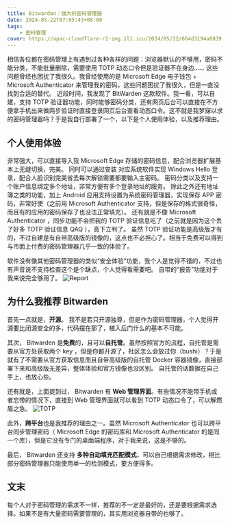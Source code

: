 ```yaml
---
title: Bitwarden：强大的密码管理器
date: 2024-05-22T07:05:43+08:00
tags:
    - 密码管理
cover: https://apac-cloudflare-r2-img.1l1.icu/2024/05/22/664d3194a8839.webp
---
```

相信各位都在密码管理上有遇到过各种各样的问题：浏览器默认的不够用，密码不能分类，不能批量删除，需要使用 TOTP 动态口令但是验证器不在身边......
这些问题曾经也困扰了我很久。我曾经使用的是 Microsoft Edge 电子钱包 + Microsoft Authenticator 来管理我的密码，这些问题困扰了我很久，但是一直没找到合适的替代。
近段时间，我发现了 BitWarden 这款软件。我一看，可以自建，支持 TOTP 验证器功能，同时能够密码分类，还有网页后台可以直接在不方便拿手机出来做两步验证时直接登录网页后台查看动态口令。这不就是我梦寐以求的密码管理器吗？于是我自行部署了一个，以下是个人使用体验，以及推荐理由。

## 个人使用体验

非常强大，可以直接导入我 Microsoft Edge 存储的密码信息，配合浏览器扩展基本上无缝切换，完美。
同时可以通过安装 对应系统软件实现 Windows Hello 登录，配合人脸识别完美省去每次解锁需要都要输入主密码。
密码分类以及支持一个账户信息绑定多个地址，非常方便有多个登录地址的服务。
除此之外还有地址簿之类的功能，加上 Android 应用支持设置为系统密码管理器，实现保存 APP 密码，非常好使（之前用 Microsoft Authenticator 支持，但是保存的格式很奇怪，而且有的应用的密码保存了也没法正常填充）。
还有就是不像 Microsoft Authenticator ，同步功能不会把我的 TOTP 验证信息吃了（之前就是因为这个丢了好多 TOTP 验证信息 QAQ ），高下立判了。
虽然 TOTP 验证功能是高级版才有的，不过自建是有自带高级版的镜像的，这点也不必担心了。相当于免费可以得到与市面上付费的密码管理器几乎一致的体验了。

软件没有像其他密码管理器的类似“安全体验”功能，我个人是觉得不错的，不过也有声音说不支持检查这个是个缺点，个人觉得看需要吧。
自带的“报告”功能对于我来说完全够用了。
![Report](https://apac-cloudflare-r2-img.1l1.icu/2024/05/22/664d308eda159.webp)

## 为什么我推荐 Bitwarden

首先一点就是，**开源**。
我不是若只开源独尊，但是作为密码管理器，个人觉得开源要比闭源安全的多，代码摆在那了，植入后门什么的基本不可能。

其次， Bitwarden 是**免费**的，且可以**自托管**。虽然按照官方的流程，自托管是需要从官方处获取两个 key ，但是你都开源了，社区怎么会放过你（bushi）？于是就有了不需要从官方获取信息而且自带高级版的自托管 Docker 容器镜像，直接部署下来和高级版无差异，整体体验和官方镜像也没区别。
自托管的话数据在自己手上，也放心些。

还有就是，上面提到过， Bitwarden 有 **Web 管理界面**。有些情况不能带手机或者忘带的情况下，直接到 Web 管理界面就可以看到 TOTP 动态口令了，可以解燃眉之急。
![TOTP](https://apac-cloudflare-r2-img.1l1.icu/2024/05/22/664d2ec80323b.webp)

此外，**跨平台**也是我推荐的理由之一。虽然 Microsoft Authenticator 也可以跨平台同步管理密码（ Microsoft Edge 的密码库和 Microsoft Authenticator 的是同一个库），但是它没有专门的桌面端程序，对于我来说，这是不够的。

最后， Bitwarden 还支持 **多种自动填充匹配模式**，可以自己根据需求修改，相比部分密码管理器只能使用单一的检测模式，要方便得多。

## 文末

每个人对于密码管理的需求不一样，推荐的不一定是最好的，还是要根据需求选择。如果不是有大量密码需要管理的，其实用浏览器自带的也够了。
